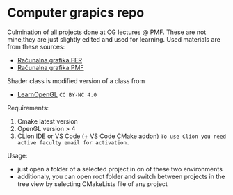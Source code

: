 # Computer grapics repo
Culmination of all projects done at CG lectures @ PMF. These are not mine,they are just slightly edited and used for learning.
Used materials are from these sources:
* [Računalna grafika FER](http://www.zemris.fer.hr/predmeti/ra/)
* [Računalna grafika PMF](https://www.pmf.unizg.hr/math/predmet/racgra)

Shader class is modified version of a class from 
* [LearnOpenGL](https://learnopengl.com/)  ```CC BY-NC 4.0```


Requirements:

1. Cmake latest version
2. OpenGL version > 4
3. CLion IDE or VS Code (+ VS Code CMake addon)
```To use Clion you need active faculty email for activation.```

Usage:

* just open a folder of a selected project in on of these
two environments
* additionaly, you can open root folder 
and switch between projects in the tree view by selecting CMakeLists file
of any project




